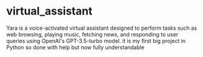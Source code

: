 # virtual_assistant
Yara is a voice-activated virtual assistant designed to perform tasks such as web browsing, playing music, fetching news, and responding to user queries using OpenAI's GPT-3.5-turbo model.
it is my first big project in Python so done with help but now fully understandable
